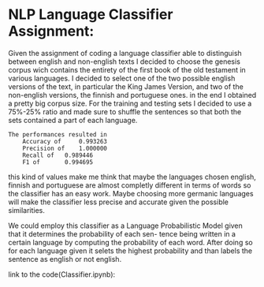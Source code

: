 # NLP Language Classifier Assignment:

Given the assignment of coding a language classifier able to distinguish between english and non-english texts I decided
 to choose the genesis corpus wich contains the entirety of the first book of the old testament in various languages.
I decided to select one of the two possible english versions of the text, in particular the King James Version, and two
 of the non-english versions, the finnish and portuguese ones.
in the end I obtained a pretty big corpus size.
For the training and testing sets I decided to use a 75%-25% ratio and made sure to shuffle the sentences so that both 
the sets contained a part of each language.
```
The performances resulted in
	Accuracy of 	0.993263
	Precision of 	1.000000
	Recall of 	0.989446
	F1 of 		0.994695
```
this kind of values make me think that maybe the languages chosen english, finnish and portuguese are almost completly
different in terms of words so the classifier has an easy work. Maybe choosing more germanic languages will make the 
classifier less precise and accurate given the possible similarities.

We could employ this classifier as a Language Probabilistic Model given that it determines the probability of each sen-
tence being written in a certain language by computing the probability of each word.
After doing so for each language given it selets the highest probability and than labels the sentence as english or not english.

link to the code(Classifier.ipynb):
